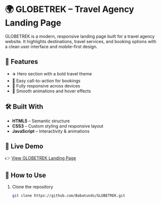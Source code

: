 # 🌍 GLOBETREK – Travel Agency Landing Page  

GLOBETREK is a modern, responsive landing page built for a travel agency website. It highlights destinations, travel services, and booking options with a clean user interface and mobile-first design.  

## 🚀 Features  
- ✈️ Hero section with a bold travel theme  
- 📅 Easy call-to-action for bookings  
- 📱 Fully responsive across devices  
- 🎨 Smooth animations and hover effects  

## 🛠️ Built With  
- **HTML5** – Semantic structure  
- **CSS3** – Custom styling and responsive layout  
- **JavaScript** – Interactivity & animations  



## 🔗 Live Demo  
👉 [View GLOBETREK Landing Page](https://babatunds.github.io/GLOBETREK/)  

## 📂 How to Use  
1. Clone the repository  
   ```bash
   git clone https://github.com/Babatunds/GLOBETREK.git
